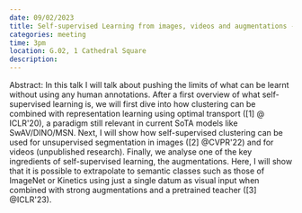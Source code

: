 ```yaml
---
date: 09/02/2023
title: Self-supervised Learning from images, videos and augmentations - Yuki Asano
categories: meeting
time: 3pm
location: G.02, 1 Cathedral Square
description:
---
```

Abstract: In this talk I will talk about pushing the limits of what can be learnt without using any human annotations. After a first overview of what self-supervised learning is, we will first dive into how clustering can be combined with representation learning using optimal transport ([1] @ ICLR'20), a paradigm still relevant in current SoTA models like SwAV/DINO/MSN. Next, I will show how self-supervised clustering can be used for unsupervised segmentation in images ([2] @CVPR'22) and for videos (unpublished research). Finally, we analyse one of the key ingredients of self-supervised learning, the augmentations. Here, I will show that it is possible to extrapolate to semantic classes such as those of ImageNet or Kinetics using just a single datum as visual input when combined with strong augmentations and a pretrained teacher ([3] @ICLR'23).